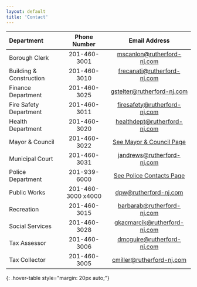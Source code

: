 ```yaml
---
layout: default
title: 'Contact'
---
```



| Department | Phone Number | Email Address |
|:--------|:-------:|:-------:|
| Borough Clerk | 201-460-3001 | mscanlon@rutherford-nj.com |
| Building & Construction | 201-460-3010 | frecanati@rutherford-nj.com |
| Finance Department | 201-460-3025 | gstelter@rutherford-nj.com |
| Fire Safety Department | 201-460-3011 | firesafety@rutherford-nj.com |
| Health Department | 201-460-3020 | healthdept@rutherford-nj.com |
| Mayor & Council | 201-460-3022 | [See Mayor & Council Page](/government/mayor-council/) |
| Municipal Court | 201-460-3031 | jandrews@rutherford-nj.com |
| Police Department | 201-939-6000 | [See Police Contacts Page](/departments/police/personnel-contacts/)
| Public Works | 201-460-3000 x4000 | dpw@rutherford-nj.com |
| Recreation | 201-460-3015 | barbarab@rutherford-nj.com |
| Social Services | 201-460-3028 | gkacmarcik@rutherford-nj.com |
| Tax Assessor | 201-460-3006 | dmcguire@rutherford-nj.com |
| Tax Collector | 201-460-3005 | cmiller@rutherford-nj.com |
{: .hover-table style="margin: 20px auto;"}
